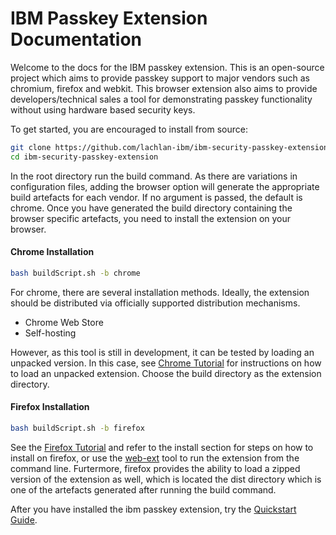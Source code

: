 # IBM Passkey Extension Documentation

Welcome to the docs for the IBM passkey extension. This is an open-source project which aims to provide passkey support to major vendors such as chromium, firefox and webkit. This browser extension also aims to provide developers/technical sales a tool for demonstrating passkey functionality without using hardware based security keys.

To get started, you are encouraged to install from source:

```bash
git clone https://github.com/lachlan-ibm/ibm-security-passkey-extension.git
cd ibm-security-passkey-extension
```

In the root directory run the build command. As there are variations in configuration files, adding the browser option will generate the appropriate build artefacts for each vendor. If no argument is passed, the default is chrome. Once you have generated the build directory containing the browser specific artefacts, you need to install the extension on your browser.

#### Chrome Installation

```bash
bash buildScript.sh -b chrome
```

For chrome, there are several installation methods. Ideally, the extension should be distributed via officially supported distribution mechanisms.

- Chrome Web Store
- Self-hosting

However, as this tool is still in development, it can be tested by loading an unpacked version. In this case, see [Chrome Tutorial](https://developer.chrome.com/docs/extensions/get-started/tutorial/hello-world) for instructions on how to load an unpacked extension. Choose the build directory as the extension directory.

#### Firefox Installation

```bash
bash buildScript.sh -b firefox
```

See the [Firefox Tutorial](https://developer.mozilla.org/en-US/docs/Mozilla/Add-ons/WebExtensions/Your_first_WebExtension) and refer to the install section for steps on how to install on firefox, or use the [web-ext](https://github.com/mozilla/web-ext) tool to run the extension from the command line. Furtermore, firefox provides the ability to load a zipped version of the extension as well, which is located the dist directory which is one of the artefacts generated after running the build command.

After you have installed the ibm passkey extension, try the [Quickstart Guide](quickstart.md).
